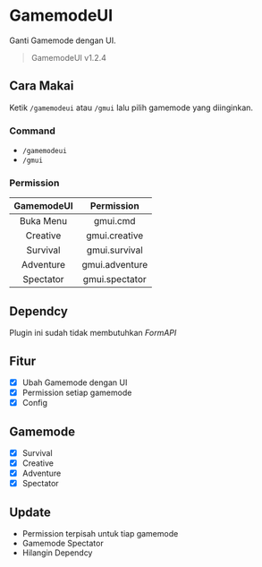 # GamemodeUI
Ganti Gamemode dengan UI.
> GamemodeUI v1.2.4

## Cara Makai
Ketik <code>/gamemodeui</code> atau <code>/gmui</code> lalu pilih gamemode yang diinginkan.

### Command
* <code>/gamemodeui</code>
* <code>/gmui</code>

### Permission
| GamemodeUI | Permission     |
| :--------: | :------------: |
| Buka Menu  | gmui.cmd       |
| Creative   | gmui.creative  |
| Survival   | gmui.survival  |
| Adventure  | gmui.adventure |
| Spectator  | gmui.spectator |

## Dependcy
Plugin ini sudah tidak membutuhkan *FormAPI*

## Fitur
 - [x] Ubah Gamemode dengan UI
 - [x] Permission setiap gamemode
 - [x] Config

## Gamemode
 - [x] Survival
 - [x] Creative
 - [x] Adventure
 - [x] Spectator

## Update
* Permission terpisah untuk tiap gamemode
* Gamemode Spectator
* Hilangin Dependcy
